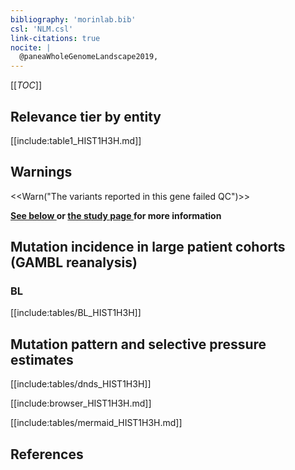 ```yaml
---
bibliography: 'morinlab.bib'
csl: 'NLM.csl'
link-citations: true
nocite: |
  @paneaWholeGenomeLandscape2019, 
---
```

[[_TOC_]]

## Relevance tier by entity

[[include:table1_HIST1H3H.md]]

## Warnings

<<Warn("The variants reported in this gene failed QC")>>

**[See below ](#representative-mutations) or [the study page ](papers/paneaWholeGenomeLandscape2019.md#tier-2) for more information**

## Mutation incidence in large patient cohorts (GAMBL reanalysis)

### BL
[[include:tables/BL_HIST1H3H]]

## Mutation pattern and selective pressure estimates

[[include:tables/dnds_HIST1H3H]]


[[include:browser_HIST1H3H.md]]

[[include:tables/mermaid_HIST1H3H.md]]

## References
